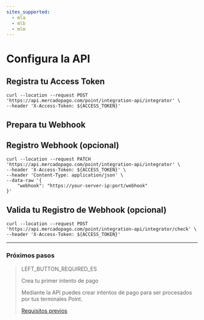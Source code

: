 ```yaml
---
sites_supported:
  - mla
  - mlb
  - mlm
---
```


# Configura la API

## Registra tu Access Token

``` cURL
curl --location --request POST 'https://api.mercadopago.com/point/integration-api/integrator' \
--header 'X-Access-Token: ${ACCESS_TOKEN}'
```

## Prepara tu Webhook

## Registro Webhook (opcional)

``` cURL
curl --location --request PATCH 'https://api.mercadopago.com/point/integration-api/integrator' \
--header 'X-Access-Token: ${ACCESS_TOKEN}' \
--header 'Content-Type: application/json' \
--data-raw '{
    "webhook": "https://your-server-ip:port/webhook"
}'
```

## Valida tu Registro de Webhook (opcional)

``` cURL
curl --location --request POST 'https://api.mercadopago.com/point/integration-api/integrator/check' \
--header 'X-Access-Token: ${ACCESS_TOKEN}'
```

---
### Próximos pasos

> LEFT_BUTTON_REQUIRED_ES
>
> Crea tu primer intento de pago
>
> Mediante la API puedes crear intentos de pago para ser procesados por tus terminales Point.
>
> [Requisitos previos](https://www.mercadopago[FAKER][URL][DOMAIN]/developers/es/guides/in-person-payments/mp-point/integration-api/create-payment-intent)